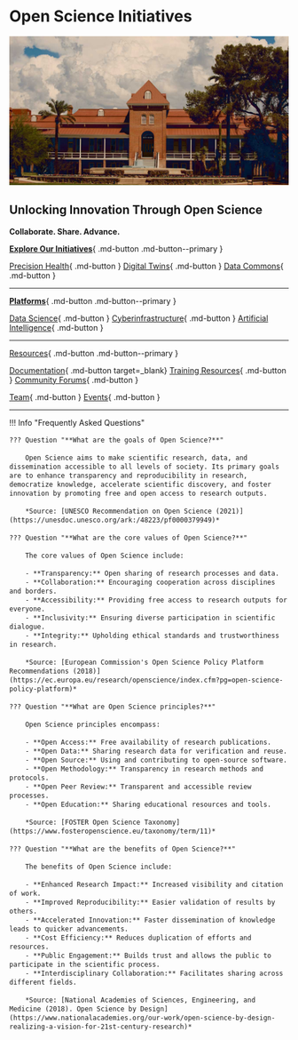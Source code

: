 # Open Science Initiatives
![Open Science Banner](assets/oldmain.jpg)

## **Unlocking Innovation Through Open Science**

**Collaborate. Share. Advance.**

[**Explore Our Initiatives**](initiatives.md){ .md-button .md-button--primary }

[Precision Health](precision-health.md "Precision Health efforts on campus"){ .md-button }
[Digital Twins](digital-twins.md "Cutting edge simulations and more"){ .md-button }
[Data Commons](open-data.md "Data Commons resources on campus"){ .md-button }

---

[**Platforms**](platforms.md){ .md-button .md-button--primary }

[Data Science](data-science.md "Digital literacy and research"){ .md-button }
[Cyberinfrastructure](cloud-computing.md "Cloud Computing and more"){ .md-button }
[Artificial Intelligence](artificial-intelligence.md "Generative AI and more"){ .md-button }

---

[Resources](resources.md){ .md-button .md-button--primary }

[Documentation](https://tyson-swetnam.github.io/awesome-open-science/ "Awesome Open Science meta list"){ .md-button target=_blank}
[Training Resources](training-resources.md){ .md-button }
[Community Forums](forums.md "Join discussions with like-minded researchers"){ .md-button }

[Team](https://datainsight.arizona.edu/about/our-team "Meet our team"){ .md-button }
[Events](https://datainsight.arizona.edu/events){ .md-button }

---


!!! Info "Frequently Asked Questions"

    ??? Question "**What are the goals of Open Science?**"

        Open Science aims to make scientific research, data, and dissemination accessible to all levels of society. Its primary goals are to enhance transparency and reproducibility in research, democratize knowledge, accelerate scientific discovery, and foster innovation by promoting free and open access to research outputs.

        *Source: [UNESCO Recommendation on Open Science (2021)](https://unesdoc.unesco.org/ark:/48223/pf0000379949)*

    ??? Question "**What are the core values of Open Science?**"

        The core values of Open Science include:

        - **Transparency:** Open sharing of research processes and data.
        - **Collaboration:** Encouraging cooperation across disciplines and borders.
        - **Accessibility:** Providing free access to research outputs for everyone.
        - **Inclusivity:** Ensuring diverse participation in scientific dialogue.
        - **Integrity:** Upholding ethical standards and trustworthiness in research.

        *Source: [European Commission's Open Science Policy Platform Recommendations (2018)](https://ec.europa.eu/research/openscience/index.cfm?pg=open-science-policy-platform)*

    ??? Question "**What are Open Science principles?**"

        Open Science principles encompass:

        - **Open Access:** Free availability of research publications.
        - **Open Data:** Sharing research data for verification and reuse.
        - **Open Source:** Using and contributing to open-source software.
        - **Open Methodology:** Transparency in research methods and protocols.
        - **Open Peer Review:** Transparent and accessible review processes.
        - **Open Education:** Sharing educational resources and tools.

        *Source: [FOSTER Open Science Taxonomy](https://www.fosteropenscience.eu/taxonomy/term/11)*

    ??? Question "**What are the benefits of Open Science?**"

        The benefits of Open Science include:

        - **Enhanced Research Impact:** Increased visibility and citation of work.
        - **Improved Reproducibility:** Easier validation of results by others.
        - **Accelerated Innovation:** Faster dissemination of knowledge leads to quicker advancements.
        - **Cost Efficiency:** Reduces duplication of efforts and resources.
        - **Public Engagement:** Builds trust and allows the public to participate in the scientific process.
        - **Interdisciplinary Collaboration:** Facilitates sharing across different fields.

        *Source: [National Academies of Sciences, Engineering, and Medicine (2018). Open Science by Design](https://www.nationalacademies.org/our-work/open-science-by-design-realizing-a-vision-for-21st-century-research)*
